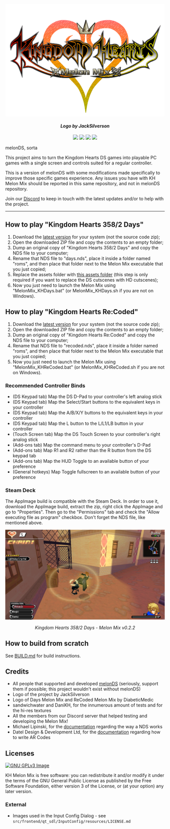 ![Kingdom Hearts - Melon Mix](logo.png)
<h4 align="center"><i>Logo by JackSilverson</i></h4>

<p align="center">
<a href="https://www.gnu.org/licenses/gpl-3.0" alt="License: GPLv3"><img src="https://img.shields.io/badge/License-GPL%20v3-%23ff554d.svg"></a>
<a href="https://github.com/vitor251093/KHMelonMix/actions/workflows/build-windows.yml?query=event%3Apush"><img src="https://github.com/vitor251093/KHMelonMix/actions/workflows/build-windows.yml/badge.svg" /></a>
<a href="https://github.com/vitor251093/KHMelonMix/actions/workflows/build-ubuntu.yml?query=event%3Apush"><img src="https://github.com/vitor251093/KHMelonMix/actions/workflows/build-ubuntu.yml/badge.svg" /></a>
<a href="https://github.com/vitor251093/KHMelonMix/actions/workflows/build-macos.yml?query=event%3Apush"><img src="https://github.com/vitor251093/KHMelonMix/actions/workflows/build-macos.yml/badge.svg" /></a>
</p>
melonDS, sorta

This project aims to turn the Kingdom Hearts DS games into playable PC games with a single screen and controls suited for a regular controller.

This is a version of melonDS with some modifications made specifically to improve those specific games experience. Any issues you have with KH Melon Mix should be reported in this same repository, and not in melonDS repository.

Join our [Discord](https://discord.gg/dQZx65QUnE) to keep in touch with the latest updates and/or to help with the project.

<hr>

## How to play "Kingdom Hearts 358/2 Days"

1. Download the [latest version](https://github.com/vitor251093/KHMelonMix/releases/latest) for your system (not the source code zip);
2. Open the downloaded ZIP file and copy the contents to an empty folder;
3. Dump an original copy of "Kingdom Hearts 358/2 Days" and copy the NDS file to your computer;
4. Rename that NDS file to "days.nds", place it inside a folder named "roms", and then place that folder next to the Melon Mix executable that you just copied;
5. Replace the assets folder with [this assets folder](https://mega.nz/folder/lpgykK5Y#HPJuOSceHSzncDjQh0DUtw) (this step is only required if you want to replace the DS cutscenes with HD cutscenes);
6. Now you just need to launch the Melon Mix using "MelonMix_KHDays.bat" (or MelonMix_KHDays.sh if you are not on Windows).

## How to play "Kingdom Hearts Re:Coded"

1. Download the [latest version](https://github.com/vitor251093/KHMelonMix/releases/latest) for your system (not the source code zip);
2. Open the downloaded ZIP file and copy the contents to an empty folder;
3. Dump an original copy of "Kingdom Hearts Re:Coded" and copy the NDS file to your computer;
4. Rename that NDS file to "recoded.nds", place it inside a folder named "roms", and then place that folder next to the Melon Mix executable that you just copied;
5. Now you just need to launch the Melon Mix using "MelonMix_KHReCoded.bat" (or MelonMix_KHReCoded.sh if you are not on Windows).

### Recommended Controller Binds
* (DS Keypad tab) Map the DS D-Pad to your controller's left analog stick
* (DS Keypad tab) Map the Select/Start buttons to the equivalent keys in your controller
* (DS Keypad tab) Map the A/B/X/Y buttons to the equivalent keys in your controller
* (DS Keypad tab) Map the L button to the L/L1/LB button in your controller
* (Touch Screen tab) Map the DS Touch Screen to your controller's right analog stick
* (Add-ons tab) Map the command menu to your controller's D-Pad
* (Add-ons tab) Map R1 and R2 rather than the R button from the DS keypad tab
* (Add-ons tab) Map the HUD Toggle to an available button of your preference
* (General hotkeys) Map Toggle fullscreen to an available button of your preference

### Steam Deck
The AppImage build is compatible with the Steam Deck. In order to use it, download the AppImage build, extract the zip, right click the AppImage and go to "Properties". Then go to the "Permissions" tab and check the "Allow executing file as program" checkbox. Don't forget the NDS file, like mentioned above.

<p align="center"><img src="https://raw.githubusercontent.com/vitor251093/KHMelonMix/master/screenshot.png"></p>
<p align="center"><i>Kingdom Hearts 358/2 Days - Melon Mix v0.2.2</i></p>

## How to build from scratch
See [BUILD.md](./BUILD.md) for build instructions.

## Credits

 * All people that supported and developed [melonDS](https://github.com/melonDS-emu/melonDS) (seriously, support them if possible; this project wouldn't exist without melonDS)
 * Logo of the project by JackSilverson
 * Logo of Days Melon Mix and ReCoded Melon Mix by DiabeticMedic
 * sandwichwater and DaniKH, for the innumerous amount of tests and for the hi-res textures
 * All the members from our Discord server that helped testing and developing the Melon Mix!
 * Michael Lipinski, for the [documentation](https://pdfs.semanticscholar.org/657d/adf4888f6302701095055b0d7a066e42b36f.pdf) regarding the way a NDS works
 * Datel Design & Development Ltd, for the [documentation](https://uk.codejunkies.com/support_downloads/Trainer-Toolkit-for-Nintendo-DS-User-Manual.pdf) regarding how to write AR Codes

## Licenses

[![GNU GPLv3 Image](https://www.gnu.org/graphics/gplv3-127x51.png)](http://www.gnu.org/licenses/gpl-3.0.en.html)

KH Melon Mix is free software: you can redistribute it and/or modify
it under the terms of the GNU General Public License as published by
the Free Software Foundation, either version 3 of the License, or
(at your option) any later version.

### External
* Images used in the Input Config Dialog - see `src/frontend/qt_sdl/InputConfig/resources/LICENSE.md`

